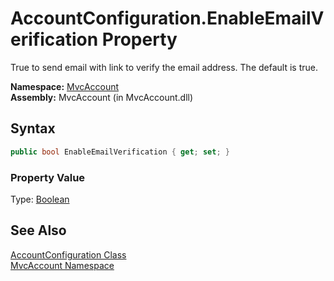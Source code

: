 AccountConfiguration.EnableEmailVerification Property
=====================================================
True to send email with link to verify the email address. The default is true.

**Namespace:** [MvcAccount][1]  
**Assembly:** MvcAccount (in MvcAccount.dll)

Syntax
------

```csharp
public bool EnableEmailVerification { get; set; }
```

### Property Value
Type: [Boolean][2]

See Also
--------
[AccountConfiguration Class][3]  
[MvcAccount Namespace][1]  

[1]: ../README.md
[2]: http://msdn.microsoft.com/en-us/library/a28wyd50
[3]: README.md